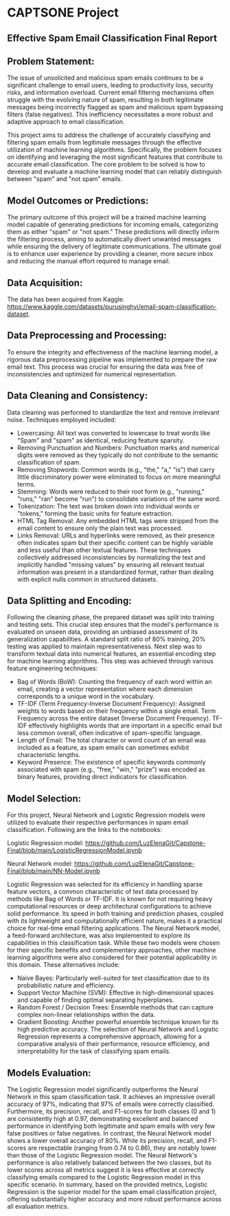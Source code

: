 # CAPTSONE Project

## Effective Spam Email Classification Final Report

## Problem Statement: 
The issue of unsolicited and malicious spam emails continues to be a significant challenge to email users, leading to productivity loss, security risks, and information overload. Current email filtering mechanisms often struggle with the evolving nature of spam, resulting in both legitimate messages being incorrectly flagged as spam and malicious spam bypassing filters (false negatives). This inefficiency necessitates a more robust and adaptive approach to email classification.

This project aims to address the challenge of accurately classifying and filtering spam emails from legitimate messages through the effective utilization of machine learning algorithms. Specifically, the problem focuses on identifying and leveraging the most significant features that contribute to accurate email classification. The core problem to be solved is how to develop and evaluate a machine learning model that can reliably distinguish between "spam" and "not spam" emails.

## Model Outcomes or Predictions: 
The primary outcome of this project will be a trained machine learning model capable of generating predictions for incoming emails, categorizing them as either "spam" or "not spam." These predictions will directly inform the filtering process, aiming to automatically divert unwanted messages while ensuring the delivery of legitimate communications. The ultimate goal is to enhance user experience by providing a cleaner, more secure inbox and reducing the manual effort required to manage email.

## Data Acquisition:
The data has been acquired from Kaggle.  https://www.kaggle.com/datasets/purusinghvi/email-spam-classification-dataset.

## Data Preprocessing and Processing:
To ensure the integrity and effectiveness of the machine learning model, a rigorous data preprocessing pipeline was implemented to prepare the raw email text. This process was crucial for ensuring the data was free of inconsistencies and optimized for numerical representation.

## Data Cleaning and Consistency: 
Data cleaning was performed to standardize the text and remove irrelevant noise. Techniques employed included:
- Lowercasing: All text was converted to lowercase to treat words like "Spam" and "spam" as identical, reducing feature sparsity.
- Removing Punctuation and Numbers: Punctuation marks and numerical digits were removed as they typically do not contribute to the semantic classification of spam.
- Removing Stopwords: Common words (e.g., "the," "a," "is") that carry little discriminatory power were eliminated to focus on more meaningful terms.
- Stemming: Words were reduced to their root form (e.g., "running," "runs," "ran" become "run") to consolidate variations of the same word.
- Tokenization: The text was broken down into individual words or "tokens," forming the basic units for feature extraction.
- HTML Tag Removal: Any embedded HTML tags were stripped from the email content to ensure only the plain text was processed.
- Links Removal: URLs and hyperlinks were removed, as their presence often indicates spam but their specific content can be highly variable and less useful than other textual features.
These techniques collectively addressed inconsistencies by normalizing the text and implicitly handled "missing values" by ensuring all relevant textual information was present in a standardized format, rather than dealing with explicit nulls common in structured datasets.

## Data Splitting and Encoding: 
Following the cleaning phase, the prepared dataset was split into training and testing sets. This crucial step ensures that the model's performance is evaluated on unseen data, providing an unbiased assessment of its generalization capabilities. A standard split ratio of 80% training, 20% testing was applied to maintain representativeness.
Next step was to transform textual data into numerical features, an essential encoding step for machine learning algorithms. This step was achieved through various feature engineering techniques:
- Bag of Words (BoW): Counting the frequency of each word within an email, creating a vector representation where each dimension corresponds to a unique word in the vocabulary.
- TF-IDF (Term Frequency-Inverse Document Frequency): Assigned weights to words based on their frequency within a single email. Term Frequency across the entire dataset (Inverse Document Frequency). TF-IDF effectively highlights words that are important in a specific email but less common overall, often indicative of spam-specific language.
- Length of Email: The total character or word count of an email was included as a feature, as spam emails can sometimes exhibit characteristic lengths.
- Keyword Presence: The existence of specific keywords commonly associated with spam (e.g., "free," "win," "prize") was encoded as binary features, providing direct indicators for classification.

## Model Selection:
For this project, Neural Network and Logistic Regression models were utilized to evaluate their respective performances in spam email classification. Following are the links to the notebooks:

Logistic Regression model:
https://github.com/LuzElenaGit/Capstone-Final/blob/main/LogisticRegressionModel.ipynb

Neural Network model:
https://github.com/LuzElenaGit/Capstone-Final/blob/main/NN-Model.ipynb

Logistic Regression was selected for its efficiency in handling sparse feature vectors, a common characteristic of text data processed by methods like Bag of Words or TF-IDF. It is known for not requiring heavy computational resources or deep architectural configurations to achieve solid performance. Its speed in both training and prediction phases, coupled with its lightweight and computationally efficient nature, makes it a practical choice for real-time email filtering applications.
The Neural Network model, a feed-forward architecture, was also implemented to explore its capabilities in this classification task. 
While these two models were chosen for their specific benefits and complementary approaches, other machine learning algorithms were also considered for their potential applicability in this domain. These alternatives include:
- Naive Bayes: Particularly well-suited for text classification due to its probabilistic nature and efficiency.
- Support Vector Machine (SVM): Effective in high-dimensional spaces and capable of finding optimal separating hyperplanes.
- Random Forest / Decision Trees: Ensemble methods that can capture complex non-linear relationships within the data.
- Gradient Boosting: Another powerful ensemble technique known for its high predictive accuracy.
The selection of Neural Network and Logistic Regression represents a comprehensive approach, allowing for a comparative analysis of their performance, resource efficiency, and interpretability for the task of classifying spam emails.

## Models Evaluation:
The Logistic Regression model significantly outperforms the Neural Network in this spam classification task. It achieves an impressive overall accuracy of 97%, indicating that 97% of emails were correctly classified. Furthermore, its precision, recall, and F1-scores for both classes (0 and 1) are consistently high at 0.97, demonstrating excellent and balanced performance in identifying both legitimate and spam emails with very few false positives or false negatives.
In contrast, the Neural Network model shows a lower overall accuracy of 80%. While its precision, recall, and F1-scores are respectable (ranging from 0.74 to 0.86), they are notably lower than those of the Logistic Regression model. The Neural Network's performance is also relatively balanced between the two classes, but its lower scores across all metrics suggest it is less effective at correctly classifying emails compared to the Logistic Regression model in this specific scenario.
In summary, based on the provided metrics, Logistic Regression is the superior model for the spam email classification project, offering substantially higher accuracy and more robust performance across all evaluation metrics.

